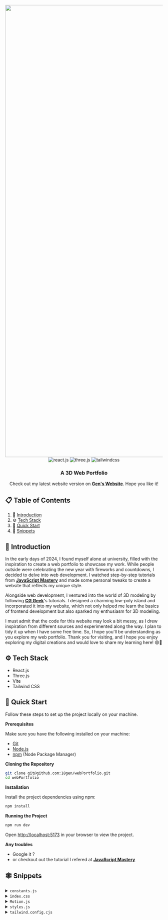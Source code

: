 <div align="center">
  <br />
    <a href="https://youtu.be/0fYi8SGA20k?feature=shared" target="_blank">
      <img width="1439" alt="Screenshot 2024-02-02 at 3 01 48 PM" src="https://github.com/18gen/webPortfolio/assets/133405903/d9952f1e-8808-46ca-84ea-20fa677f9e4d">
    </a>
  <br />

  <div>
    <img src="https://img.shields.io/badge/-React_JS-black?style=for-the-badge&logoColor=white&logo=react&color=61DAFB" alt="react.js" />
    <img src="https://img.shields.io/badge/-Three_JS-black?style=for-the-badge&logoColor=white&logo=threedotjs&color=000000" alt="three.js" />
    <img src="https://img.shields.io/badge/-Tailwind_CSS-black?style=for-the-badge&logoColor=white&logo=tailwindcss&color=06B6D4" alt="tailwindcss" />
  </div>

  <h3 align="center">A 3D Web Portfolio</h3>

   <div align="center">
     Check out my latest website version on <a href="https://www.genichihashi.me" target="_blank"><b>Gen's Website</b></a>. Hope you like it!
    </div>
</div>

## 📋 <a name="table">Table of Contents</a>

1. 🤖 [Introduction](#introduction)
2. ⚙️ [Tech Stack](#tech-stack)
3. 🦾 [Quick Start](#quick-start)
7. 👀 [Snippets](#snippets)

## <a name="introduction">🤖 Introduction</a>

In the early days of 2024, I found myself alone at university, filled with the inspiration to create a web portfolio to showcase my work. While people outside were celebrating the new year with fireworks and countdowns, I decided to delve into web development. I watched step-by-step tutorials from <a href="https://www.youtube.com/@javascriptmastery/videos" target="_blank"><b>JavaScript Mastery</b></a> and made some personal tweaks to create a website that reflects my unique style.

Alongside web development, I ventured into the world of 3D modeling by following <a href="https://www.youtube.com/watch?v=0lj643VmTsg&list=LL&index=25"><b>CG Geek</b></a>'s tutorials. I designed a charming low-poly island and incorporated it into my website, which not only helped me learn the basics of frontend development but also sparked my enthusiasm for 3D modeling.

I must admit that the code for this website may look a bit messy, as I drew inspiration from different sources and experimented along the way. I plan to tidy it up when I have some free time. So, I hope you'll be understanding as you explore my web portfolio. Thank you for visiting, and I hope you enjoy exploring my digital creations and would love to share my learning here! 😄🌟

## <a name="tech-stack">⚙️ Tech Stack</a>

- React.js
- Three.js
- Vite
- Tailwind CSS

## <a name="quick-start">🤸 Quick Start</a>

Follow these steps to set up the project locally on your machine.

**Prerequisites**

Make sure you have the following installed on your machine:

- [Git](https://git-scm.com/)
- [Node.js](https://nodejs.org/en)
- [npm](https://www.npmjs.com/) (Node Package Manager)

**Cloning the Repository**

```bash
git clone git@github.com:18gen/webPortfolio.git
cd webPortfolio
```

**Installation**

Install the project dependencies using npm:

```bash
npm install
```

**Running the Project**

```bash
npm run dev
```

Open [http://localhost:5173](http://localhost:5173) in your browser to view the project.

**Any troubles**

- Google it ?
- or checkout out the tutorial I refered at <a href="https://www.youtube.com/watch?v=0fYi8SGA20k&list=LL&index=33" target="_blank"><b>JavaScript Mastery</b>

## <a name="snippets">🕸️ Snippets</a>

<details>
<summary><code>constants.js</code></summary>

```javascript
import {
  javascript,
  html,
  css,
  C,
  C2,
  canva,
  blender,
  java,
  drRacket,
  python,
  fusion360,
  reactjs,
  scketchfab,
  receiptGenerator,
  chessGame,
  memorylane,
  github2,
  youtube,
  spotify,
} from "../assets";

export const navLinks = [
  {
    id: "home",
    title: "Home",
  },
  {
    id: "about",
    title: "About",
  },
  {
    id: "tech",
    title: "Skill",
  }
  ,
  {
    id: "project",
    title: "Project",
  },
  {
    id: "resume",
    title: "Resume",
  },
];

const services = [
  {
    title: "3D  Modelling",
    text: "New skill training from 2024! Let me transform your 2D image to 3D with Blender",
    icon: scketchfab,
    link: "https://sketchfab.com/18gen",
    view: "View my SkechHub"
  },
  {
    title: "Front / Backend Developer",
    text: "Still learning a lot! \n Check out some of my latest work",
    icon: github2,
    link: "https://github.com/18gen",
    view: "View my GitHub",
  },
    // link: "https://www.karuizawa.co.jp/newspaper/topics/2020/09/post-241.php?fbclid=IwAR3Z1iJ3yvYqmD8n_R1Lf8aKPU3WTd0BOPa_LPo4_CgFbgpyTELZb5E2wYA",
  {
    title: "Story Teller",
    text: "Expressed my struggles as a teenager through a video, filmed in 2019",
    icon: youtube,
    link: "https://www.youtube.com/watch?v=aFPMyIzUWTU",
    view: "Watch my Video",
  },
  {
    title: "Melody Addict",
    text: "Where I roam, tunes follow! Join me for a J-pop jam, retro hits and coffee beats",
    icon: spotify,
    link: "https://open.spotify.com/user/31z7l5ijs2mdlx3ozkhkqajeu7gq?si=fbcabeb81a774165",
    view: "Peek my Playlist",
  },
];


const technologies = [
  {
    name: "Python",
    icon: python,
  },
  {
    name: "Java",
    icon: java,
  },
  {
    name: "JavaScript",
    icon: javascript,
  },
  {
    name: "C",
    icon: C,
  },
  {
    name: "C++",
    icon: C2,
  },
  {
    name: "HTML",
    icon: html,
  },
  {
    name: "CSS",
    icon: css,
  },
  {
    name: "React",
    icon: reactjs,
  },
  {
    name: "DrRacket",
    icon: drRacket,
  },
  {
    name: "Blender",
    icon: blender,
  },
  {
    name: "Fusion360",
    icon: fusion360,
  },
  {
    name: "Canva",
    icon: canva,
  },
];

const projects = [
  {
    name:"Y+OUR Memory Lane",
    description:
    "Crafted during UofTHack11 with a theme of Nostalgia, \n Y+Our Memory Lane uses Google Map API to showcase past and present street views from the exact same perspective. With Cohere API, it adds stories about each location's landmarks and history, enhancing the nostalgic journey. Users can also contribute personal snapshots and tales, merging 'your and our' memory lanes into a shared narrative.",
    tags: [
      {
        name: "django",
        color: "blue-text-gradient",
      },
      {
        name: "googleMap/Cohere API",
        color: "green-text-gradient",
      },
      {
        name: "html/css, React",
        color: "pink-text-gradient",
      },
    ],
    videolink: memorylane,
    source_code_link: "https://github.com/18gen/UofTHacks2024",
  },
  {
    name: "Sustainable Chef",
    description:
      "Cooking assistant website that helps reduce food waste by tracking the expiration dates of items and suggesting recipes using those ingredients. Integrating ChatGPT API for cooking instructions and DALL-E 3 for visualizing the finished dish, it transforms leftover management into a creative and sustainable culinary experience.",
    tags: [
      {
        name: "python/flask",
        color: "blue-text-gradient",
      },
      {
        name: "DALL-E3/OpenAI API",
        color: "green-text-gradient",
      },
      {
        name: "html/css",
        color: "pink-text-gradient",
      },
    ],
    videolink: receiptGenerator,
    source_code_link: "https://github.com/18gen/receipt-generator",
  },
  {
    name: "Chess Game",
    description:
      "The chess game, built exclusively with C++ for a CS246 class group project, features AI players(levels 1 to 4) and includes graphics using XQuartz. *The source code is not shareable due to academic policies",
    tags: [
      {
        name: "C++",
        color: "blue-text-gradient",
      },
      {
        name: "XQuartz",
        color: "pink-text-gradient",
      },
    ],
    videolink: chessGame,
    source_code_link: "https://github.com/18gen",
  },
];

export { services, technologies, projects };
```
</details>

<details>
<summary><code>index.css</code></summary>

```css
@import url("https://fonts.googleapis.com/css2?family=Poppins:wght@100;200;300;400;500;600;700;800;900&display=swap");

@tailwind base;
@tailwind components;
@tailwind utilities;

* {
  margin: 0;
  padding: 0;
  box-sizing: border-box;
  font-family: Helvetica;
  scroll-behavior: smooth;
  color-scheme: dark;
}

.hash-span {
  margin-top: -100px;
  padding-bottom: 100px;
  display: block;
}

.black-gradient {
  background: #000000; /* fallback for old browsers */
  background: -webkit-linear-gradient(
    to right,
    #434343,
    #000000
  ); /* Chrome 10-25, Safari 5.1-6 */
  background: linear-gradient(
    to right,
    #434343,
    #000000
  ); /* W3C, IE 10+/ Edge, Firefox 16+, Chrome 26+, Opera 12+, Safari 7+ */
}

.violet-gradient {
  background: #804dee;
  background: linear-gradient(-90deg, #804dee 0%, rgba(60, 51, 80, 0) 100%);
  background: -webkit-linear-gradient(
    -90deg,
    #804dee 0%,
    rgba(60, 51, 80, 0) 100%
  );
}

.green-pink-gradient {
  background: "#00cea8";
  background: linear-gradient(90.13deg, #00cea8 1.9%, #bf61ff 97.5%);
  background: -webkit-linear-gradient(-90.13deg, #00cea8 1.9%, #bf61ff 97.5%);
}

.orange-text-gradient {
  background: #f12711; /* fallback for old browsers */
  background: -webkit-linear-gradient(
    to top,
    #f12711,
    #f5af19
  ); /* Chrome 10-25, Safari 5.1-6 */
  background: linear-gradient(
    to top,
    #f12711,
    #f5af19
  ); /* W3C, IE 10+/ Edge, Firefox 16+, Chrome 26+, Opera 12+, Safari 7+ */
  -webkit-background-clip: text;
  -webkit-text-fill-color: transparent;
}

.green-text-gradient {
  background: #11998e; /* fallback for old browsers */
  background: -webkit-linear-gradient(
    to top,
    #11998e,
    #38ef7d
  ); /* Chrome 10-25, Safari 5.1-6 */
  background: linear-gradient(
    to top,
    #11998e,
    #38ef7d
  ); /* W3C, IE 10+/ Edge, Firefox 16+, Chrome 26+, Opera 12+, Safari 7+ */
  -webkit-background-clip: text;
  -webkit-text-fill-color: transparent;
}

.blue-text-gradient {
  /* background: -webkit-linear-gradient(#eee, #333); */
  background: #56ccf2; /* fallback for old browsers */
  background: -webkit-linear-gradient(
    to top,
    #2f80ed,
    #56ccf2
  ); /* Chrome 10-25, Safari 5.1-6 */
  background: linear-gradient(
    to top,
    #2f80ed,
    #56ccf2
  ); /* W3C, IE 10+/ Edge, Firefox 16+, Chrome 26+, Opera 12+, Safari 7+ */
  -webkit-background-clip: text;
  -webkit-text-fill-color: transparent;
}

.pink-text-gradient {
  background: #ec008c; /* fallback for old browsers */
  background: -webkit-linear-gradient(
    to top,
    #ec008c,
    #fc6767
  ); /* Chrome 10-25, Safari 5.1-6 */
  background: linear-gradient(
    to top,
    #ec008c,
    #fc6767
  ); /* W3C, IE 10+/ Edge, Firefox 16+, Chrome 26+, Opera 12+, Safari 7+ */
  -webkit-background-clip: text;
  -webkit-text-fill-color: transparent;
}

/* canvas- styles */
.canvas-loader {
  font-size: 10px;
  width: 1em;
  height: 1em;
  border-radius: 50%;
  position: relative;
  text-indent: -9999em;
  animation: mulShdSpin 1.1s infinite ease;
  transform: translateZ(0);
}

/* selfie image */
.circular-image {
  width: 130px; /* or any size you want */
  height: 130px; /* should be the same as width to maintain aspect ratio */
  border-radius: 20%; /* this makes the image circular */
  object-fit: cover; /* this ensures the image covers the area without stretching */
}

/* vanish scrollbar */
.no-scrollbar::-webkit-scrollbar {
  display: none;
}

.no-scrollbar {
  -ms-overflow-style: none;  /* for Internet Explorer, Edge */
  scrollbar-width: none;  /* for Firefox */
}

/* Default size for larger screens */
.ball-container {
  width: 7rem;
  height: 7rem;
}

/* Mobile screen sizes */
@media only screen and (max-width: 767px) {
  .ball-container {
    width: 4rem; /* smaller size for mobile */
    height: 4rem;
  }
  .circular-image {
    width: 110px;
    height: 110px;
  }
}
@media only screen and (max-width: 400px) {
  .ball-container {
    width: 3.8rem; /* smaller size for mobile */
    height: 3.8rem;
  }
}

@media only screen and (max-width: 360px) {
  .ball-container {
    width: 3.5rem; /* smaller size for mobile */
    height: 3.5rem;
  }
}

/* button */
.button {
  display: inline-block;
  padding: 10px 20px;
  background-color: #040817;
  color: #fff;
  border-radius: 30px;
  border: 1px solid #ffffff;
  text-align: center;
  text-decoration: none;
  margin-top: 10px; /* Adjust as needed */
  transition: background-color 0.3s, color 0.3s;
}

.button:hover {
  background-color: #ffffff;
  color: #000000;
}

.resume-container {
  display: flex;
  flex-direction: column;
  align-items: center;
  gap: 5px; /* Adjust the space between elements as needed */
}

.subtitle-container {
  width: 100%;
  text-align: center; /* Center the subtitle on mobile */
}

.subtitle {
  font-size: 1.5em; /* Adjust the font size as needed */
  margin: 20px 0; /* Space above and below the subtitle */
  color: white; /* Color of the subtitle text */
}

.resume-preview {
  position: relative;
  width: 100%; /* Full width on mobile */
  cursor: pointer;
  display: flex;
  flex-direction: column;
  align-items: center;
  margin-bottom: 20px;
}

/* Media query for larger screens */
@media (min-width: 768px) {
  .resume-container {
    flex-direction: row;
    justify-content: space-evenly;
  }
  .subtitle-container {
    width: calc(50% - 40px); /* Half the container width minus any margins */
    text-align: left; /* Align the subtitle to the left on desktop */
  }
  .resume-preview {
    /* Keep the same width as the subtitle container */
    width: calc(100% - 40px);
  }
}


.label {
  margin-top: 10px; /* Space between label and image */
  color: white;
  font-size: 1em;
  /* Add any additional styling you want for the label text here */
}

.resume-preview img {
  width: 100%; /* Make image width responsive to the container */
  height: auto; /* Maintain aspect ratio */
  object-fit: contain;
  transition: filter 0.5s ease;
}

.button.open-pdf-button {
  height: 54px;
  width: 200px;
  position: absolute;
  top: 50%;
  left: 50%;
  transform: translate(-50%, -50%);
}

.darken {
  filter: brightness(50%);
}

/* Additional styling for the footer */
.footer-text {
  padding-top: 1.5rem;
  font-size: 1.5rem; /* Larger text size */
  margin-bottom: 1rem; /* Space below the text */
  font-weight: bold; /* Optional: makes the text bold */
}

.social-links-container {
  display: flex;
  justify-content: center; /* Center the links container */
  flex-wrap: wrap; /* Allows icons to wrap on smaller screens */
  gap: 1.5rem; /* Increase the space between icons */
  padding-top: 1rem;
  padding-bottom: 1rem;
}

.social-icon {
  height: 40px; /* Adjust the size as needed */
  width: auto;
  vertical-align: middle; /* This will align the icons with any inline elements like text */
  /* If you want the icons to be larger on larger screens, you can add a media query */
}

/* Media query for larger screens */
@media (min-width: 768px) {
  .social-links-container {
  gap: 2rem;
  }
  .footer-text {
    font-size: 2rem;
  
  }
  .social-icon {
    height: 50px; /* Larger icons on larger screens */
  }
  
}

@keyframes mulShdSpin {
  0%,
  100% {
    box-shadow: 0em -2.6em 0em 0em #ffffff,
      1.8em -1.8em 0 0em rgba(255, 255, 255, 0.2),
      2.5em 0em 0 0em rgba(255, 255, 255, 0.2),
      1.75em 1.75em 0 0em rgba(255, 255, 255, 0.2),
      0em 2.5em 0 0em rgba(255, 255, 255, 0.2),
      -1.8em 1.8em 0 0em rgba(255, 255, 255, 0.2),
      -2.6em 0em 0 0em rgba(255, 255, 255, 0.5),
      -1.8em -1.8em 0 0em rgba(255, 255, 255, 0.7);
  }
  12.5% {
    box-shadow: 0em -2.6em 0em 0em rgba(255, 255, 255, 0.7),
      1.8em -1.8em 0 0em #ffffff, 2.5em 0em 0 0em rgba(255, 255, 255, 0.2),
      1.75em 1.75em 0 0em rgba(255, 255, 255, 0.2),
      0em 2.5em 0 0em rgba(255, 255, 255, 0.2),
      -1.8em 1.8em 0 0em rgba(255, 255, 255, 0.2),
      -2.6em 0em 0 0em rgba(255, 255, 255, 0.2),
      -1.8em -1.8em 0 0em rgba(255, 255, 255, 0.5);
  }
  25% {
    box-shadow: 0em -2.6em 0em 0em rgba(255, 255, 255, 0.5),
      1.8em -1.8em 0 0em rgba(255, 255, 255, 0.7), 2.5em 0em 0 0em #ffffff,
      1.75em 1.75em 0 0em rgba(255, 255, 255, 0.2),
      0em 2.5em 0 0em rgba(255, 255, 255, 0.2),
      -1.8em 1.8em 0 0em rgba(255, 255, 255, 0.2),
      -2.6em 0em 0 0em rgba(255, 255, 255, 0.2),
      -1.8em -1.8em 0 0em rgba(255, 255, 255, 0.2);
  }
  37.5% {
    box-shadow: 0em -2.6em 0em 0em rgba(255, 255, 255, 0.2),
      1.8em -1.8em 0 0em rgba(255, 255, 255, 0.5),
      2.5em 0em 0 0em rgba(255, 255, 255, 0.7), 1.75em 1.75em 0 0em #ffffff,
      0em 2.5em 0 0em rgba(255, 255, 255, 0.2),
      -1.8em 1.8em 0 0em rgba(255, 255, 255, 0.2),
      -2.6em 0em 0 0em rgba(255, 255, 255, 0.2),
      -1.8em -1.8em 0 0em rgba(255, 255, 255, 0.2);
  }
  50% {
    box-shadow: 0em -2.6em 0em 0em rgba(255, 255, 255, 0.2),
      1.8em -1.8em 0 0em rgba(255, 255, 255, 0.2),
      2.5em 0em 0 0em rgba(255, 255, 255, 0.5),
      1.75em 1.75em 0 0em rgba(255, 255, 255, 0.7), 0em 2.5em 0 0em #ffffff,
      -1.8em 1.8em 0 0em rgba(255, 255, 255, 0.2),
      -2.6em 0em 0 0em rgba(255, 255, 255, 0.2),
      -1.8em -1.8em 0 0em rgba(255, 255, 255, 0.2);
  }
  62.5% {
    box-shadow: 0em -2.6em 0em 0em rgba(255, 255, 255, 0.2),
      1.8em -1.8em 0 0em rgba(255, 255, 255, 0.2),
      2.5em 0em 0 0em rgba(255, 255, 255, 0.2),
      1.75em 1.75em 0 0em rgba(255, 255, 255, 0.5),
      0em 2.5em 0 0em rgba(255, 255, 255, 0.7), -1.8em 1.8em 0 0em #ffffff,
      -2.6em 0em 0 0em rgba(255, 255, 255, 0.2),
      -1.8em -1.8em 0 0em rgba(255, 255, 255, 0.2);
  }
  75% {
    box-shadow: 0em -2.6em 0em 0em rgba(255, 255, 255, 0.2),
      1.8em -1.8em 0 0em rgba(255, 255, 255, 0.2),
      2.5em 0em 0 0em rgba(255, 255, 255, 0.2),
      1.75em 1.75em 0 0em rgba(255, 255, 255, 0.2),
      0em 2.5em 0 0em rgba(255, 255, 255, 0.5),
      -1.8em 1.8em 0 0em rgba(255, 255, 255, 0.7), -2.6em 0em 0 0em #ffffff,
      -1.8em -1.8em 0 0em rgba(255, 255, 255, 0.2);
  }
  87.5% {
    box-shadow: 0em -2.6em 0em 0em rgba(255, 255, 255, 0.2),
      1.8em -1.8em 0 0em rgba(255, 255, 255, 0.2),
      2.5em 0em 0 0em rgba(255, 255, 255, 0.2),
      1.75em 1.75em 0 0em rgba(255, 255, 255, 0.2),
      0em 2.5em 0 0em rgba(255, 255, 255, 0.2),
      -1.8em 1.8em 0 0em rgba(255, 255, 255, 0.5),
      -2.6em 0em 0 0em rgba(255, 255, 255, 0.7), -1.8em -1.8em 0 0em #ffffff;
  }
}

._slider {
  box-shadow: 0 10px 20px -5px #00000020;
  height: 50px;
  overflow: hidden;
  white-space: nowrap;
  position: relative;
  width: 100%;
  display: flex; /* Aligns the updates container and the scrolling text */
}

.updatesContainer {
  flex-shrink: 0; /* Prevents the container from shrinking */
  background-color: #00cea8; /* Your desired background color */
  padding: 0 1rem; /* Adjust the padding as needed */
  display: flex;
  align-items: center; /* Center the text vertically */
}

.fixedUpdate {
  color: #040817; /* Color for the "Updates" text */
}

._slideTrack {
  display: flex;
  align-items: center; /* Center the text vertically */
  animation: scrollText 20s linear infinite;
  margin-left: 1rem; /* Give some space after the fixed text */
  flex-grow: 1; /* Allows the track to take up the remaining width */
}

@keyframes scrollText {
  0% { transform: translateX(100%); }
  100% { transform: translateX(-100%); }
}

```
</details>

<details>
<summary><code>Motion.js</code></summary>

```javascript
export const textVariant = (delay) => {
  return {
    hidden: {
      y: -50,
      opacity: 0,
    },
    show: {
      y: 0,
      opacity: 1,
      transition: {
        type: "spring",
        duration: 1.25,
        delay: delay,
      },
    },
  };
};

export const fadeIn = (direction, type, delay, duration) => {
  return {
    hidden: {
      x: direction === "left" ? 100 : direction === "right" ? -100 : 0,
      y: direction === "up" ? 100 : direction === "down" ? -100 : 0,
      opacity: 0,
    },
    show: {
      x: 0,
      y: 0,
      opacity: 1,
      transition: {
        type: type,
        delay: delay,
        duration: duration,
        ease: "easeOut",
      },
    },
  };
};

export const zoomIn = (delay, duration) => {
  return {
    hidden: {
      scale: 0,
      opacity: 0,
    },
    show: {
      scale: 1,
      opacity: 1,
      transition: {
        type: "tween",
        delay: delay,
        duration: duration,
        ease: "easeOut",
      },
    },
  };
};

export const slideIn = (direction, type, delay, duration) => {
  return {
    hidden: {
      x: direction === "left" ? "-100%" : direction === "right" ? "100%" : 0,
      y: direction === "up" ? "100%" : direction === "down" ? "100%" : 0,
    },
    show: {
      x: 0,
      y: 0,
      transition: {
        type: type,
        delay: delay,
        duration: duration,
        ease: "easeOut",
      },
    },
  };
};

export const staggerContainer = (staggerChildren, delayChildren) => {
  return {
    hidden: {},
    show: {
      transition: {
        staggerChildren: staggerChildren,
        delayChildren: delayChildren || 0,
      },
    },
  };
};
```
</details>

<details>
<summary><code>styles.js</code></summary>

```javascript
const styles = {
  paddingX: "sm:px-16 px-6",
  paddingY: "sm:py-16 py-6",
  padding: "sm:px-16 px-6 sm:py-16 py-10",

  heroHeadText:
    "font-black text-white lg:text-[80px] sm:text-[60px] xs:text-[50px] text-[40px] lg:leading-[98px] mt-2",
  heroSubText:
    "text-[#dfd9ff] font-medium lg:text-[30px] sm:text-[26px] xs:text-[20px] text-[16px] lg:leading-[40px]",

  sectionHeadText:
    "text-white font-black md:text-[60px] sm:text-[50px] xs:text-[40px] text-[30px]",
  sectionSubText:
    "sm:text-[18px] text-[14px] text-secondary uppercase tracking-wider",
};

export { styles };
```

</details>

<details>
<summary><code>tailwind.config.cjs</code></summary>

```javascript
/** @type {import('tailwindcss').Config} */
module.exports = {
  content: ["./src/**/*.{js,jsx}"],
  mode: "jit",
  theme: {
    extend: {
      colors: {
        primary: "#050816",
        secondary: "#aaa6c3",
        tertiary: "#151030",
        "black-100": "#100d25",
        "black-200": "#090325",
        "white-100": "#f3f3f3",
      },
      boxShadow: {
        card: "0px 35px 120px -15px #211e35",
      },
      screens: {
        xs: "450px",
      },
      backgroundImage: {
        "hero-pattern": "url('/src/assets/herobg.png')",
      },
    },
  },
  plugins: [],
};
```

</details>
